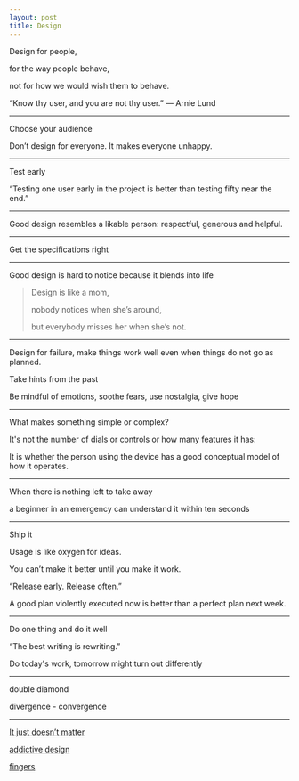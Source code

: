 ```yaml
---
layout: post
title: Design
--- 
```

  

Design for people,

for the way people behave,

not for how we would wish them to behave.

“Know thy user, and you are not thy user.” — Arnie Lund

---

Choose your audience 

Don’t design for everyone. It makes everyone unhappy. 

---

Test early 

“Testing one user early in the project is better than testing fifty near the end.” 

---

Good design resembles a likable person: respectful, generous and helpful.

---

Get the specifications right

---

Good design is hard to notice because it blends into life 

> Design is like a mom, 
> 
> nobody notices when she’s around, 
> 
> but everybody misses her when she’s not.

---

Design for failure, make things work well even when things do not go as planned.

Take hints from the past

Be mindful of emotions, soothe fears, use nostalgia, give hope 

---

What makes something simple or complex?

It's not the number of dials or controls or how many features it has: 

It is whether the person using the device has a good conceptual model of how it operates.

---

When there is nothing left to take away

a beginner in an emergency can understand it within ten seconds

---

Ship it

Usage is like oxygen for ideas.

You can’t make it better until you make it work.

“Release early. Release often.”

A good plan violently executed now is better than a perfect plan next week.

---

Do one thing and do it well 

“The best writing is rewriting.” 

Do today's work, tomorrow might turn out differently  


---

double diamond 

divergence - convergence

---

[It just doesn’t matter ](https://signalvnoise.com/archives2/it_just_doesnt_matter.php)


[addictive design](https://www.theguardian.com/australia-news/datablog/ng-interactive/2017/sep/28/hooked-how-pokies-are-designed-to-be-addictive)

[fingers](http://worrydream.com/#!/ABriefRantOnTheFutureOfInteractionDesign)